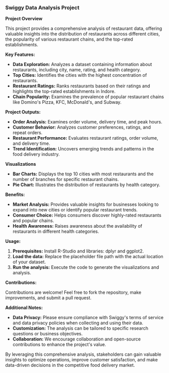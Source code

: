 ### **Swiggy Data Analysis Project**

**Project Overview**

This project provides a comprehensive analysis of restaurant data, offering valuable insights into the distribution of restaurants across different cities, the popularity of various restaurant chains, and the top-rated establishments.

**Key Features:**

- **Data Exploration:** Analyzes a dataset containing information about restaurants, including city, name, rating, and health category.
- **Top Cities:** Identifies the cities with the highest concentration of restaurants.
- **Restaurant Ratings:** Ranks restaurants based on their ratings and highlights the top-rated establishments in Indore.
- **Chain Popularity:** Examines the prevalence of popular restaurant chains like Domino's Pizza, KFC, McDonald's, and Subway.

**Project Outputs:**

- **Order Analysis:** Examines order volume, delivery time, and peak hours.
- **Customer Behavior:** Analyzes customer preferences, ratings, and repeat orders.
- **Restaurant Performance:** Evaluates restaurant ratings, order volume, and delivery time.
- **Trend Identification:** Uncovers emerging trends and patterns in the food delivery industry.

**Visualizations**

- **Bar Charts:** Displays the top 10 cities with most restaurants and the number of branches for specific restaurant chains.
- **Pie Chart:** Illustrates the distribution of restaurants by health category.

**Benefits:**

- **Market Analysis:** Provides valuable insights for businesses looking to expand into new cities or identify popular restaurant trends.
- **Consumer Choice:** Helps consumers discover highly-rated restaurants and popular chains.
- **Health Awareness:** Raises awareness about the availability of restaurants in different health categories.

**Usage:**

1. **Prerequisites:** Install R-Studio and libraries: dplyr and ggplot2.
2. **Load the data:** Replace the placeholder file path with the actual location of your dataset.
3. **Run the analysis:** Execute the code to generate the visualizations and analysis.

**Contributions:**

Contributions are welcome! Feel free to fork the repository, make improvements, and submit a pull request.

**Additional Notes:**

- **Data Privacy:** Please ensure compliance with Swiggy's terms of service and data privacy policies when collecting and using their data.
- **Customization:** The analysis can be tailored to specific research questions or business objectives.
- **Collaboration:** We encourage collaboration and open-source contributions to enhance the project's value.

By leveraging this comprehensive analysis, stakeholders can gain valuable insights to optimize operations, improve customer satisfaction, and make data-driven decisions in the competitive food delivery market.
